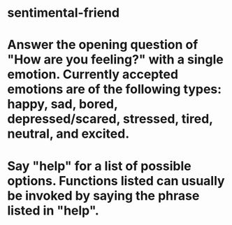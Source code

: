# sentimental-friend

# Answer the opening question of "How are you feeling?" with a single emotion. Currently accepted emotions are of the following types: happy, sad, bored, depressed/scared, stressed, tired, neutral, and excited.

# Say "help" for a list of possible options. Functions listed can usually be invoked by saying the phrase listed in "help".
